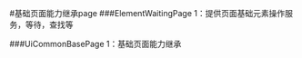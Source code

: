 #基础页面能力继承page
###ElementWaitingPage
    1：提供页面基础元素操作服务，等待，查找等
    
###UiCommonBasePage
    1：基础页面能力继承